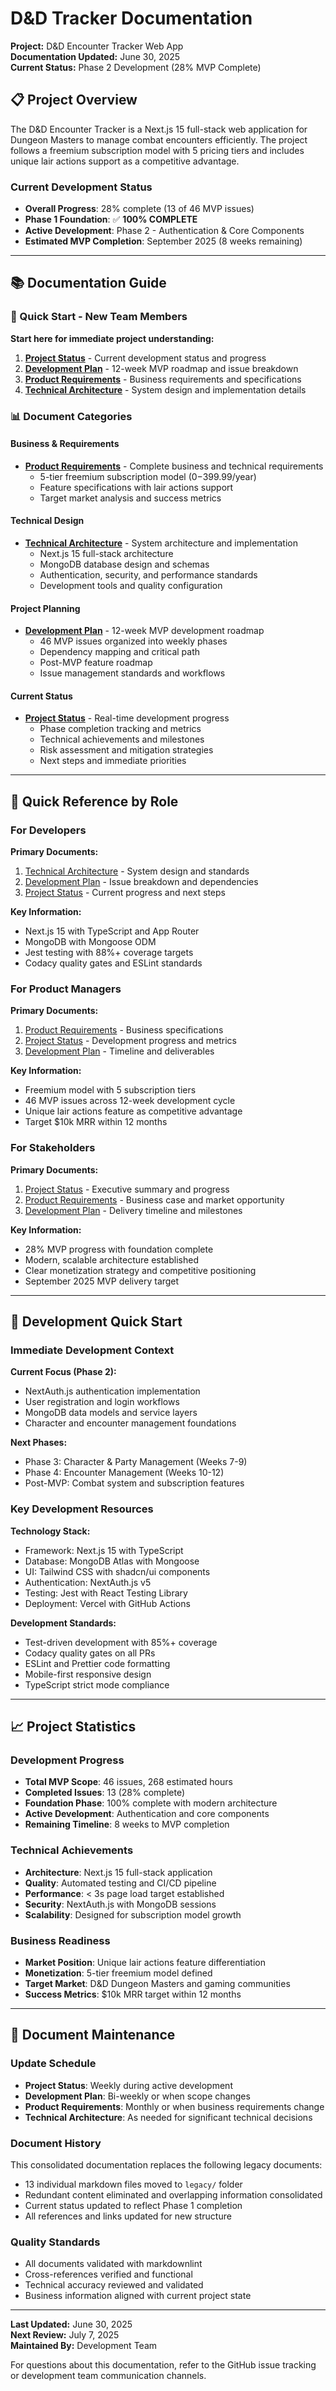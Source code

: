# D&D Tracker Documentation

**Project:** D&D Encounter Tracker Web App  
**Documentation Updated:** June 30, 2025  
**Current Status:** Phase 2 Development (28% MVP Complete)

## 📋 Project Overview

The D&D Encounter Tracker is a Next.js 15 full-stack web application for
Dungeon Masters to manage combat encounters efficiently. The project follows a
freemium subscription model with 5 pricing tiers and includes unique lair
actions support as a competitive advantage.

### Current Development Status

- **Overall Progress**: 28% complete (13 of 46 MVP issues)
- **Phase 1 Foundation**: ✅ **100% COMPLETE**
- **Active Development**: Phase 2 - Authentication & Core Components
- **Estimated MVP Completion**: September 2025 (8 weeks remaining)

---

## 📚 Documentation Guide

### 🚀 Quick Start - New Team Members

**Start here for immediate project understanding:**

1. **[Project Status](./Project-Status.md)** - Current development status and progress
2. **[Development Plan](./Development-Plan.md)** - 12-week MVP roadmap and
   issue breakdown
3. **[Product Requirements](./Product-Requirements.md)** - Business
   requirements and specifications
4. **[Technical Architecture](./Technical-Architecture.md)** - System design
   and implementation details

### 📊 Document Categories

#### **Business & Requirements**

- **[Product Requirements](./Product-Requirements.md)** - Complete business
  and technical requirements
  - 5-tier freemium subscription model ($0-$399.99/year)
  - Feature specifications with lair actions support
  - Target market analysis and success metrics

#### **Technical Design**

- **[Technical Architecture](./Technical-Architecture.md)** - System
  architecture and implementation
  - Next.js 15 full-stack architecture
  - MongoDB database design and schemas
  - Authentication, security, and performance standards
  - Development tools and quality configuration

#### **Project Planning**

- **[Development Plan](./Development-Plan.md)** - 12-week MVP development roadmap
  - 46 MVP issues organized into weekly phases
  - Dependency mapping and critical path
  - Post-MVP feature roadmap
  - Issue management standards and workflows

#### **Current Status**

- **[Project Status](./Project-Status.md)** - Real-time development progress
  - Phase completion tracking and metrics
  - Technical achievements and milestones
  - Risk assessment and mitigation strategies
  - Next steps and immediate priorities

---

## 🎯 Quick Reference by Role

### **For Developers**

**Primary Documents:**

1. [Technical Architecture](./Technical-Architecture.md) - System design and standards
2. [Development Plan](./Development-Plan.md) - Issue breakdown and dependencies
3. [Project Status](./Project-Status.md) - Current progress and next steps

**Key Information:**

- Next.js 15 with TypeScript and App Router
- MongoDB with Mongoose ODM
- Jest testing with 88%+ coverage targets
- Codacy quality gates and ESLint standards

### **For Product Managers**

**Primary Documents:**

1. [Product Requirements](./Product-Requirements.md) - Business specifications
2. [Project Status](./Project-Status.md) - Development progress and metrics
3. [Development Plan](./Development-Plan.md) - Timeline and deliverables

**Key Information:**

- Freemium model with 5 subscription tiers
- 46 MVP issues across 12-week development cycle
- Unique lair actions feature as competitive advantage
- Target $10k MRR within 12 months

### **For Stakeholders**

**Primary Documents:**

1. [Project Status](./Project-Status.md) - Executive summary and progress
2. [Product Requirements](./Product-Requirements.md) - Business case and market opportunity
3. [Development Plan](./Development-Plan.md) - Delivery timeline and milestones

**Key Information:**

- 28% MVP progress with foundation complete
- Modern, scalable architecture established
- Clear monetization strategy and competitive positioning
- September 2025 MVP delivery target

---

## 🚀 Development Quick Start

### **Immediate Development Context**

**Current Focus (Phase 2):**

- NextAuth.js authentication implementation
- User registration and login workflows
- MongoDB data models and service layers
- Character and encounter management foundations

**Next Phases:**

- Phase 3: Character & Party Management (Weeks 7-9)
- Phase 4: Encounter Management (Weeks 10-12)
- Post-MVP: Combat system and subscription features

### **Key Development Resources**

**Technology Stack:**

- Framework: Next.js 15 with TypeScript
- Database: MongoDB Atlas with Mongoose
- UI: Tailwind CSS with shadcn/ui components
- Authentication: NextAuth.js v5
- Testing: Jest with React Testing Library
- Deployment: Vercel with GitHub Actions

**Development Standards:**

- Test-driven development with 85%+ coverage
- Codacy quality gates on all PRs
- ESLint and Prettier code formatting
- Mobile-first responsive design
- TypeScript strict mode compliance

---

## 📈 Project Statistics

### **Development Progress**

- **Total MVP Scope**: 46 issues, 268 estimated hours
- **Completed Issues**: 13 (28% complete)
- **Foundation Phase**: 100% complete with modern architecture
- **Active Development**: Authentication and core components
- **Remaining Timeline**: 8 weeks to MVP completion

### **Technical Achievements**

- **Architecture**: Next.js 15 full-stack application
- **Quality**: Automated testing and CI/CD pipeline
- **Performance**: < 3s page load target established
- **Security**: NextAuth.js with MongoDB sessions
- **Scalability**: Designed for subscription model growth

### **Business Readiness**

- **Market Position**: Unique lair actions feature differentiation
- **Monetization**: 5-tier freemium model defined
- **Target Market**: D&D Dungeon Masters and gaming communities
- **Success Metrics**: $10k MRR target within 12 months

---

## 📝 Document Maintenance

### **Update Schedule**

- **Project Status**: Weekly during active development
- **Development Plan**: Bi-weekly or when scope changes
- **Product Requirements**: Monthly or when business requirements change
- **Technical Architecture**: As needed for significant technical decisions

### **Document History**

This consolidated documentation replaces the following legacy documents:

- 13 individual markdown files moved to `legacy/` folder
- Redundant content eliminated and overlapping information consolidated
- Current status updated to reflect Phase 1 completion
- All references and links updated for new structure

### **Quality Standards**

- All documents validated with markdownlint
- Cross-references verified and functional
- Technical accuracy reviewed and validated
- Business information aligned with current project state

---

**Last Updated:** June 30, 2025  
**Next Review:** July 7, 2025  
**Maintained By:** Development Team

For questions about this documentation, refer to the GitHub issue tracking
or development team communication channels.
